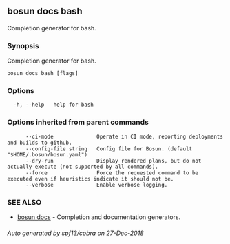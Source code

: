 ## bosun docs bash

Completion generator for bash.

### Synopsis

Completion generator for bash.

```
bosun docs bash [flags]
```

### Options

```
  -h, --help   help for bash
```

### Options inherited from parent commands

```
      --ci-mode              Operate in CI mode, reporting deployments and builds to github.
      --config-file string   Config file for Bosun. (default "$HOME/.bosun/bosun.yaml")
      --dry-run              Display rendered plans, but do not actually execute (not supported by all commands).
      --force                Force the requested command to be executed even if heuristics indicate it should not be.
      --verbose              Enable verbose logging.
```

### SEE ALSO

* [bosun docs](bosun_docs.md)	 - Completion and documentation generators.

###### Auto generated by spf13/cobra on 27-Dec-2018
